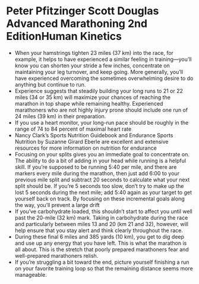 # Peter Pfitzinger Scott Douglas  Advanced Marathoning  2nd EditionHuman Kinetics
- When your hamstrings tighten 23 miles (37 km) into the race, for example, it helps to have experienced a similar feeling in training—you’ll know you can shorten your stride a few inches, concentrate on maintaining your leg turnover, and keep going. More generally, you’ll have experienced overcoming the sometimes overwhelming desire to do anything but continue to run.
- Experience suggests that steadily building your long runs to 21 or 22 miles (34 or 35 km) will maximize your chances of reaching the marathon in top shape while remaining healthy. Experienced marathoners who are not highly injury prone should include one run of 24 miles (39 km) in their preparation.
- If you use a heart monitor, your long-run pace should be roughly in the range of 74 to 84 percent of maximal heart rate
- Nancy Clark’s Sports Nutrition Guidebook and Endurance Sports Nutrition by Suzanne Girard Eberle are excellent and extensive resources for more information on nutrition for endurance
- Focusing on your splits gives you an immediate goal to concentrate on. The ability to do a bit of adding in your head while running is a helpful skill. If you’re supposed to be running 5:40 per mile, and there are markers every mile during the marathon, then just add 6:00 to your previous mile split and subtract 20 seconds to calculate what your next split should be. If you’re 5 seconds too slow, don’t try to make up the lost 5 seconds during the next mile; add 5:40 again as your target to get yourself back on track. By focusing on these incremental goals along the way, you’ll prevent a large drift
- If you’ve carbohydrate loaded, this shouldn’t start to affect you until well past the 20-mile (32 km) mark. Taking in carbohydrate during the race and particularly between miles 13 and 20 (km 21 and 32), however, will help ensure that you stay alert and think clearly throughout the race.
- During these final 6 miles and 385 yards (10 km), you get to dig deep and use up any energy that you have left. This is what the marathon is all about. This is the stretch that poorly prepared marathoners fear and well-prepared marathoners relish.
- If you’re struggling a bit toward the end, picture yourself finishing a run on your favorite training loop so that the remaining distance seems more manageable.
